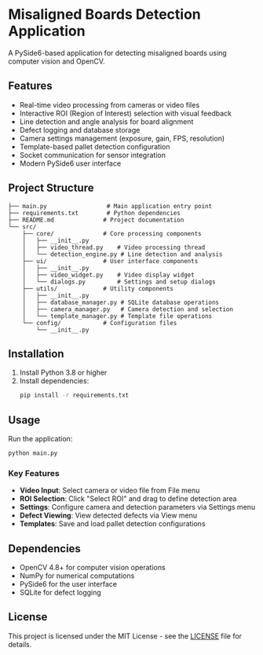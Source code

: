 # Misaligned Boards Detection Application

A PySide6-based application for detecting misaligned boards using computer vision and OpenCV.

## Features

- Real-time video processing from cameras or video files
- Interactive ROI (Region of Interest) selection with visual feedback
- Line detection and angle analysis for board alignment
- Defect logging and database storage
- Camera settings management (exposure, gain, FPS, resolution)
- Template-based pallet detection configuration
- Socket communication for sensor integration
- Modern PySide6 user interface

## Project Structure

```
├── main.py                 # Main application entry point
├── requirements.txt        # Python dependencies
├── README.md              # Project documentation
└── src/
    ├── core/              # Core processing components
    │   ├── __init__.py
    │   ├── video_thread.py    # Video processing thread
    │   └── detection_engine.py # Line detection and analysis
    ├── ui/                # User interface components
    │   ├── __init__.py
    │   ├── video_widget.py    # Video display widget
    │   └── dialogs.py         # Settings and setup dialogs
    ├── utils/             # Utility components
    │   ├── __init__.py
    │   ├── database_manager.py # SQLite database operations
    │   ├── camera_manager.py   # Camera detection and selection
    │   └── template_manager.py # Template file operations
    └── config/            # Configuration files
        └── __init__.py
```

## Installation

1. Install Python 3.8 or higher
2. Install dependencies:
   ```bash
   pip install -r requirements.txt
   ```

## Usage

Run the application:
```bash
python main.py
```

### Key Features

- **Video Input**: Select camera or video file from File menu
- **ROI Selection**: Click "Select ROI" and drag to define detection area
- **Settings**: Configure camera and detection parameters via Settings menu
- **Defect Viewing**: View detected defects via View menu
- **Templates**: Save and load pallet detection configurations

## Dependencies

- OpenCV 4.8+ for computer vision operations
- NumPy for numerical computations
- PySide6 for the user interface
- SQLite for defect logging

## License

This project is licensed under the MIT License - see the [LICENSE](LICENSE) file for details. 